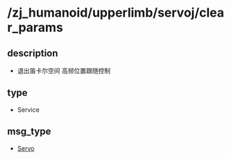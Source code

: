 # /zj_humanoid/upperlimb/servoj/clear_params

## description
- 退出笛卡尔空间 高频位置跟随控制

## type
- Service

## msg_type
- [Servo](../../../../../zj_humanoid_types.md#Servo)

